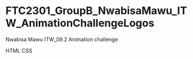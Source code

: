# FTC2301_GroupB_NwabisaMawu_ITW_AnimationChallengeLogos

Nwabisa Mawu
ITW_09.2 Animation challenge


HTML
CSS
